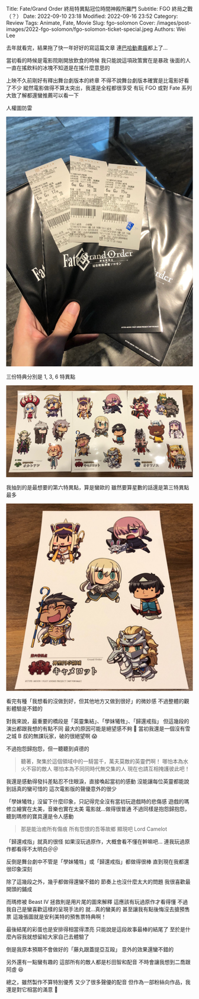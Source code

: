 Title: Fate/Grand Order 終局特異點冠位時間神殿所羅門
Subtitle: FGO 終局之戰（？）
Date: 2022-09-10 23:18
Modified: 2022-09-16 23:52
Category: Review
Tags: Animate, Fate, Movie
Slug: fgo-solomon
Cover: /images/post-images/2022-fgo-solomon/fgo-solomon-ticket-special.jpeg
Authors: Wei Lee

去年就看完，結果拖了快一年好好的寫這篇文章
連[巴哈動畫瘋](https://ani.gamer.com.tw/animeVideo.php?sn=31045)都上了...

<!--more-->

當初看的時候是電影院剛開放飲食的時候
我只能說這項政策實在是暴政
後面的人一直在搖飲料的冰塊不知道是在搖什麼意思的

上映不久前剛好有釋出舞台劇版本的終章
不得不說舞台劇版本確實是比電影好看了不少
縱然電影做得不算太突出，我還是全程都很享受
有玩 FGO 或對 Fate 系列大致了解都還蠻推薦可以看一下


人權圖防雷

![fgo-solomon-ticket](/images/post-images/2022-fgo-solomon/fgo-solomon-ticket.jpeg)

三份特典分別是 1, 3, 6 特異點

![fgo-solomon-ticket-special](/images/post-images/2022-fgo-solomon/fgo-solomon-ticket-special.jpeg)

我抽到的是最想要的第六特異點，算是蠻歐的
雖然要算星數的話還是第三特異點最多

![fgo-solomon-ticket-special-2](/images/post-images/2022-fgo-solomon/fgo-solomon-ticket-special-2.jpeg)

看完有種「我想看的沒做到好，但其他地方又做到很好」的微妙感
不過整體的觀影體驗是不錯的

對我來說，最重要的橋段是「英靈集結」、「學妹犧牲」、「歸還戒指」
但這幾段的演出都跟我想的有點不同
最大的原因可能是絕望感不夠 🤔
當初我還是一個沒有雪之城 B 叔的無課玩家，破的很絕望啊 😱

不過抱怨歸抱怨，但一聽聽到貞德的

> 聽著，聚集於這個領域中的一騎當千，萬夫莫敵的英靈們啊！
> 哪怕本為水火不容的敵人
> 哪怕本為不同同時代無交集的人
> 現在也請互相掩護彼此吧！

我還是感動得發抖差點忍不住眼淚，直接喚起當初的感動
沒能讓每位英靈都能說到話真的蠻可惜的
這次電影版的聲優意外的很少

「學妹犧牲」沒留下什麼印象，只記得完全沒有當初玩遊戲時的悲傷感
遊戲的瑪修立繪實在太美，音樂也實在太美
電影就...做得很普通
不過同樣是抱怨歸抱怨，聽到瑪修的寶具還是令人感動

> 那是能治癒所有傷痕
> 所有怨恨的吾等故鄉
> 顯現吧
> Lord Camelot

「歸還戒指」就真的很怪
如果沒玩過原作，大概會看不懂在幹嘛吧...
連我玩過原作都看得不太明白＠＠

反倒是舞台劇中不管是「學妹犧牲」或「歸還戒指」都做得很棒
直到現在我都還很印象深刻

除了這幾段之外，幾乎都做得還蠻不錯的
節奏上也沒什麼太大的問題
我很喜歡最開頭的鋪成

而瑪修被 Beast IV 拯救則是用片尾的圖來解釋
這應該有玩過原作才看得懂
不過我自己是蠻喜歡這樣的呈現手法的
就...真的蠻美的
甚至讓我有點後悔沒去搶預售票
這幾張圖就是安利美特的預售票特典啊！

最後結尾的彩蛋也是安排得相當得漂亮
只能說是這段故事最棒的結尾了
至於是什麼內容我就想留給大家自己去體驗了

倒是我原本預期不會做好的「藤丸跟蓋提亞互毆」
意外的效果還蠻不錯的

另外還有一點蠻有趣的
這部所有的敵人都是杉田智和配音
不時會讓我想到二喬跟阿虛 😆

總之，雖然製作不算特別優秀
又少了很多聲優的配音
但作為一部粉絲向作品，我還是對它相當的滿意 💯
